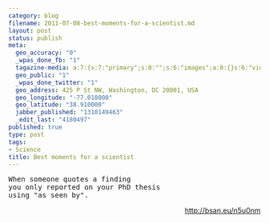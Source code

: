 ```yaml
--- 
category: blog
filename: 2011-07-08-best-moments-for-a-scientist.md
layout: post
status: publish
meta: 
  geo_accuracy: "0"
  _wpas_done_fb: "1"
  tagazine-media: a:7:{s:7:"primary";s:0:"";s:6:"images";a:0:{}s:6:"videos";a:0:{}s:11:"image_count";s:1:"0";s:6:"author";s:7:"4180497";s:7:"blog_id";s:7:"8438084";s:9:"mod_stamp";s:19:"2011-07-08 18:25:04";}
  geo_public: "1"
  _wpas_done_twitter: "1"
  geo_address: 425 P St NW, Washington, DC 20001, USA
  geo_longitude: "-77.018000"
  geo_latitude: "38.910000"
  jabber_published: "1310149463"
  _edit_last: "4180497"
published: true
type: post
tags: 
- Science
title: Best moments for a scientist
---
```

<pre>When someone quotes a finding
you only reported on your PhD thesis
using "as seen by".</pre>
<p style="text-align:right;"><a href="http://bsan.eu/n5u0nm">http://bsan.eu/n5u0nm</a></p>
